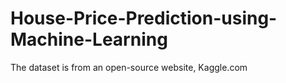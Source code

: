 # House-Price-Prediction-using-Machine-Learning
The dataset is from an open-source website, Kaggle.com

